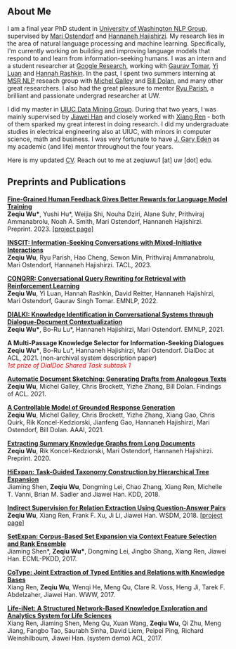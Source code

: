 ## About Me

I am a final year PhD student in [University of Washington NLP Group](https://nlp.washington.edu/), supervised by [Mari Ostendorf](http://ssli.ee.washington.edu/people/mo/) and [Hannaneh Hajishirzi](https://homes.cs.washington.edu/~hannaneh/). My research lies in the area of natural language processing and machine learning. Specifically, I'm currently working on building and improving language models that respond to and learn from information-seeking humans. I was an intern and a student researcher at [Google Research](https://ai.google/research/), working with [Gaurav Tomar](https://research.google/people/GauravSinghTomar/), [Yi Luan](https://luanyi.github.io/) and [Hannah Rashkin](https://hrashkin.github.io/). In the past, I spent two summers interning at [MSR NLP](https://www.microsoft.com/en-us/research/group/natural-language-processing/) reseach group with [Michel Galley](https://www.microsoft.com/en-us/research/people/mgalley/) and [Bill Dolan](https://www.microsoft.com/en-us/research/people/billdol/), and many other great researchers. I also had the great pleasure to mentor [Ryu Parish](https://ryuparish.github.io/ryus_website/), a brilliant and passionate undergrad researcher at UW.

I did my master in [UIUC Data Mining Group](http://dm1.cs.uiuc.edu/). During that two years, I was mainly supervised by [Jiawei Han](http://hanj.cs.illinois.edu/) and closely worked with [Xiang Ren](https://shanzhenren.github.io/) - both of them sparked my great interest in doing research. I did my undergraduate studies in electrical engineering also at UIUC, with minors in computer science, math and business. I was very fortunate to have [J. Gary Eden](https://ece.illinois.edu/directory/profile/jgeden) as my academic (and life) mentor throughout the four years. 

Here is my updated [CV](ZeqiuWu-CV.pdf). Reach out to me at zeqiuwu1 [at] uw [dot] edu.


## Preprints and Publications

**[Fine-Grained Human Feedback Gives Better Rewards for Language Model Training](https://arxiv.org/abs/2306.01693)**<br/>
__Zeqiu Wu\*__, Yushi Hu*, Weijia Shi, Nouha Dziri, Alane Suhr, Prithviraj Ammanabrolu, Noah A. Smith, Mari Ostendorf, Hannaneh Hajishirzi. Preprint. 2023. [[project page]](https://finegrainedrlhf.github.io/)


**[INSCIT: Information-Seeking Conversations with Mixed-Initiative Interactions](https://arxiv.org/abs/2207.00746)**<br/>
__Zeqiu Wu__, Ryu Parish, Hao Cheng, Sewon Min, Prithviraj Ammanabrolu, Mari Ostendorf, Hannaneh Hajishirzi. TACL, 2023.


**[CONQRR: Conversational Query Rewriting for Retrieval with Reinforcement Learning](https://arxiv.org/abs/2112.08558)**<br/>
__Zeqiu Wu__, Yi Luan, Hannah Rashkin, David Reitter, Hannaneh Hajishirzi, Mari Ostendorf, Gaurav Singh Tomar. EMNLP, 2022.


**[DIALKI: Knowledge Identification in Conversational Systems through Dialogue-Document Contextualization](https://arxiv.org/abs/2109.04673)**<br/>
__Zeqiu Wu\*__, Bo-Ru Lu*, Hannaneh Hajishirzi, Mari Ostendorf. EMNLP, 2021.


**A Multi-Passage Knowledge Selector for Information-Seeking Dialogues**<br/>
__Zeqiu Wu\*__, Bo-Ru Lu*, Hannaneh Hajishirzi, Mari Ostendorf. DialDoc at ACL, 2021. (non-archival system description paper)<br/>
<span style="color:red">*1st prize of DialDoc Shared Task subtask 1*</span>

**[Automatic Document Sketching: Generating Drafts from Analogous Texts](https://arxiv.org/pdf/2106.07192.pdf)**<br/>
__Zeqiu Wu__, Michel Galley, Chris Brockett, Yizhe Zhang, Bill Dolan. Findings of ACL. 2021.


**[A Controllable Model of Grounded Response Generation](https://arxiv.org/pdf/2005.00613.pdf)**<br/>
__Zeqiu Wu__, Michel Galley, Chris Brockett, Yizhe Zhang, Xiang Gao, Chris Quirk, Rik Koncel-Kedziorski, Jianfeng Gao, Hannaneh Hajishirzi, Mari Ostendorf, Bill Dolan. AAAI, 2021.


**[Extracting Summary Knowledge Graphs from Long Documents](https://arxiv.org/pdf/2009.09162.pdf)**<br/>
__Zeqiu Wu__, Rik Koncel-Kedziorski, Mari Ostendorf, Hannaneh Hajishirzi. Preprint. 2020.


**[HiExpan: Task-Guided Taxonomy Construction by Hierarchical Tree Expansion](http://hanj.cs.illinois.edu/pdf/kdd18_jshen.pdf)**<br/>
Jiaming Shen, __Zeqiu Wu__, Dongming Lei, Chao Zhang, Xiang Ren, Michelle T. Vanni, Brian M. Sadler and Jiawei Han. KDD, 2018.


**[Indirect Supervision for Relation Extraction Using Question-Answer Pairs](https://arxiv.org/pdf/1710.11169.pdf)**<br/>
__Zeqiu Wu__, Xiang Ren, Frank F. Xu, Ji Li, Jiawei Han. WSDM, 2018. [[project page]](https://ellenmellon.github.io/ReQuest/)


**[SetExpan: Corpus-Based Set Expansion via Context Feature Selection and Rank Ensemble](http://ecmlpkdd2017.ijs.si/papers/paperID296.pdf)**<br/>
Jiaming Shen*, __Zeqiu Wu\*__, Dongming Lei, Jingbo Shang, Xiang Ren, Jiawei Han. ECML-PKDD, 2017.


**[CoType: Joint Extraction of Typed Entities and Relations with Knowledge Bases](https://arxiv.org/pdf/1610.08763.pdf)**<br/>
Xiang Ren, __Zeqiu Wu__, Wenqi He, Meng Qu, Clare R. Voss, Heng Ji, Tarek F. Abdelzaher, Jiawei Han. WWW, 2017.


**[Life-iNet: A Structured Network-Based Knowledge Exploration and Analytics System for Life Sciences](http://xren7.web.engr.illinois.edu/acl2017_camera%20ready.pdf)**<br/>
Xiang Ren, Jiaming Shen, Meng Qu, Xuan Wang, __Zeqiu Wu__, Qi Zhu, Meng Jiang, Fangbo Tao, Saurabh Sinha, David Liem, Peipei Ping, Richard Weinshilboum, Jiawei Han. (system demo) ACL, 2017.

